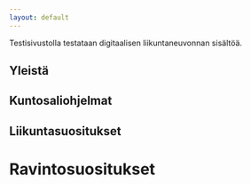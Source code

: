 ```yaml
---
layout: default
---
```


Testisivustolla testataan digitaalisen liikuntaneuvonnan sisältöä.

## Yleistä

## Kuntosaliohjelmat

## Liikuntasuositukset

# Ravintosuositukset




